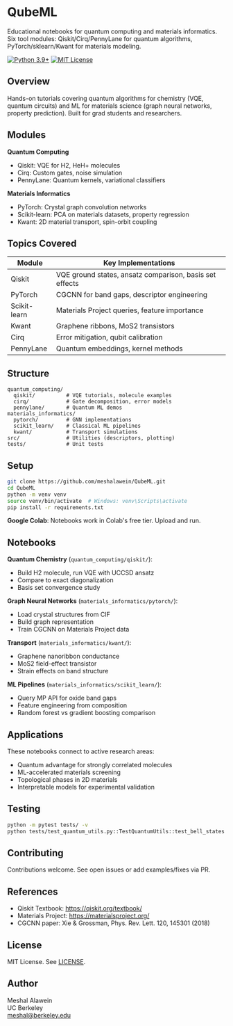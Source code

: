 # QubeML

Educational notebooks for quantum computing and materials informatics. Six tool modules: Qiskit/Cirq/PennyLane for quantum algorithms, PyTorch/sklearn/Kwant for materials modeling.

[![Python 3.9+](https://img.shields.io/badge/python-3.9+-blue.svg)](https://www.python.org/downloads/)
[![MIT License](https://img.shields.io/badge/license-MIT-green.svg)](LICENSE)

## Overview

Hands-on tutorials covering quantum algorithms for chemistry (VQE, quantum circuits) and ML for materials science (graph neural networks, property prediction). Built for grad students and researchers.

## Modules

**Quantum Computing**
- Qiskit: VQE for H2, HeH+ molecules
- Cirq: Custom gates, noise simulation
- PennyLane: Quantum kernels, variational classifiers

**Materials Informatics**
- PyTorch: Crystal graph convolution networks
- Scikit-learn: PCA on materials datasets, property regression
- Kwant: 2D material transport, spin-orbit coupling

## Topics Covered

| Module | Key Implementations |
|--------|-----------------------|
| Qiskit | VQE ground states, ansatz comparison, basis set effects |
| PyTorch | CGCNN for band gaps, descriptor engineering |
| Scikit-learn | Materials Project queries, feature importance |
| Kwant | Graphene ribbons, MoS2 transistors |
| Cirq | Error mitigation, qubit calibration |
| PennyLane | Quantum embeddings, kernel methods |

## Structure

```
quantum_computing/
  qiskit/          # VQE tutorials, molecule examples
  cirq/            # Gate decomposition, error models  
  pennylane/       # Quantum ML demos
materials_informatics/
  pytorch/         # GNN implementations
  scikit_learn/    # Classical ML pipelines
  kwant/           # Transport simulations
src/               # Utilities (descriptors, plotting)
tests/             # Unit tests
```

## Setup

```bash
git clone https://github.com/meshalawein/QubeML.git
cd QubeML
python -m venv venv
source venv/bin/activate  # Windows: venv\Scripts\activate
pip install -r requirements.txt
```

**Google Colab**: Notebooks work in Colab's free tier. Upload and run.

## Notebooks

**Quantum Chemistry** (`quantum_computing/qiskit/`):
- Build H2 molecule, run VQE with UCCSD ansatz
- Compare to exact diagonalization
- Basis set convergence study

**Graph Neural Networks** (`materials_informatics/pytorch/`):
- Load crystal structures from CIF
- Build graph representation 
- Train CGCNN on Materials Project data

**Transport** (`materials_informatics/kwant/`):
- Graphene nanoribbon conductance
- MoS2 field-effect transistor
- Strain effects on band structure

**ML Pipelines** (`materials_informatics/scikit_learn/`):
- Query MP API for oxide band gaps
- Feature engineering from composition
- Random forest vs gradient boosting comparison

## Applications

These notebooks connect to active research areas:
- Quantum advantage for strongly correlated molecules
- ML-accelerated materials screening
- Topological phases in 2D materials
- Interpretable models for experimental validation

## Testing

```bash
python -m pytest tests/ -v
python tests/test_quantum_utils.py::TestQuantumUtils::test_bell_states
```

## Contributing

Contributions welcome. See open issues or add examples/fixes via PR.

## References

- Qiskit Textbook: https://qiskit.org/textbook/
- Materials Project: https://materialsproject.org/
- CGCNN paper: Xie & Grossman, Phys. Rev. Lett. 120, 145301 (2018)

## License

MIT License. See [LICENSE](LICENSE).

## Author

Meshal Alawein  
UC Berkeley  
meshal@berkeley.edu
